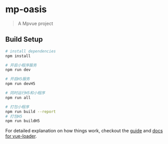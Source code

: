 # mp-oasis

> A Mpvue project

## Build Setup

``` bash
# install dependencies
npm install

# 开启小程序服务
npm run dev

# 开启H5服务
npm run devH5

# 同时运行H5和小程序
npm run all

# 打包小程序
npm run build --report
# 打包H5
npm run buildH5
```

For detailed explanation on how things work, checkout the [guide](http://vuejs-templates.github.io/webpack/) and [docs for vue-loader](http://vuejs.github.io/vue-loader).
